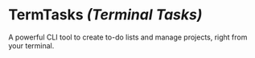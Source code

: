 # TermTasks _(Terminal Tasks)_

A powerful CLI tool to create to-do lists and manage projects, right from your terminal.
